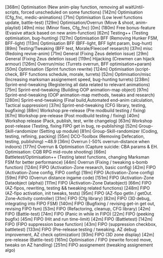 [368m] Optimisation              (New anim-play function, removing all waitUntil-scripts, forced unscheduled on some functions)
[142m] Optimisation              (Cfg_fnc, medic-animations)
[71m]  Optimisation              (Low level functions update, battle-test)
[129m] Optimisation/Overrun      (Move & shoot, anim-playlist)
[49m]  misc                      (Minor fixes, Cfg_fnc)
[0m]   (180m) Free bonus-feature    (Evasive attack based on new anim-function)
[62m]  Testing++                 (Testing optimisation, bug-hunting)
[127m] Optimisation BFF          (Removing Hunker FSM, BFF-light)
[113m] Optimisation BFF          (BFF-light, BFF light param, bug-hunt)
[89m]  Testing/Tweaking          (BFF test, Morale/Fleecoef research)
[37m]  misc                      (Redoing revive-anim)
[71m]  General                   (Fixing Zeus deletion issue)
[29m]  General                   (Fixing Zeus deletion issue)
[119m] Hijacking                 (Crewmen can hijack armour)
[126m] Overrun/misc              (Turrets overrun, BFF optimisation+param)
[50m]  Optimisation              (Sprint function rewrite)
[124m] Optimisation              (script-check, BFF functions schedule, morale, turrets)
[52m]  Optimisation/misc         (Increasing marksman assignement speed, bug-hunting turrets)
[238m] Sprint-end-tweaking       (Registering all data related to relevant animations)
[75m]  Sprint-end-tweaking       (Building OOP animation-map object)
[97m]  Sprint-end-tweaking       (OOP animation-map methods, tweaks and research)
[280m] Sprint-end-tweaking       (Final build,Automated end-anim calculation, Tactical suppression)
[37m]  Sprint-end-tweaking       (CFG library, testing, bugfixing)
[88m]  Workshop pre-release      (Pre modbuild testing / fixing)
[67m]  Workshop pre-release      (Post modbuild testing / fixing)
[40m]  Workshop release          (Pack, publish, test, write changelog)
[63m]  Workshop post-release     (Testing, fixing FIPO get in bug, re-publishing)
[52m]  Group-Skill-randomizer    (Setting up module)
[81m]  Group-Skill-randomizer    (Coding, testing, refining, packing)
[55m]  DCO-Toolbox               (Removing Defecation, testing, publishing)
~48.9
[36m]  Overrun                   (-50% overrun-distance when indoors)
[177m] Overrun & Optimisation    (Capture suicide: CBA params & EH. Optimisation: CQB RPG mid-route shooting)
[66m]  Battletest/Optimisation++ (Testing latest functions, changing Marksman FSM for better performance)
[44m]  Overrun                   (Fixing / tweaking s-bomb function)
[124m] FIPO                      (Activation-Zone research, basic config)
[42m]  FIPO                      (Activation-Zone config, FIPO config)
[19m]  FIPO                      (Activation-Zone config)
[59m]  FIPO                      (Overrun distance ingame code)
[151m] FIPO                      (Activation-Zone Dataobject (alpha))
[111m] FIPO                      (Activation-Zone Dataobject)
[66m]  FIPO                      (AZ-fipos, rewriting, testing && tweaking related functions)
[248m] FIPO                      (AZ-fipo activation, init tweaks, tests)
[95m]  FIPO                      (AZ-fipo getIn / getOut. Zone-Activity controller)
[31m]  FIPO                      (Cfg library)
[82m]  FIPO                      (3D debug, integrating into FIPO FSM)
[140m] FIPO                      (Bugfixing / revising get-in get out, revising FIPO fsm)
[53m]  FIPO                      (Refactoring, cleanup, CFG library)
[42m]  FIPO                      (Battle-test)
[74m]  FIPO                      (Panic in while in FIPO)
[22m]  FIPO                      (peeking bugfix)
[45m]  FIPO                      (Hit and run time-limit)
[42m]  FIPO                      (Battletest)
[142m] FIPO                      (FIPO suppression base function)
[43m]  FIPO                      (suppression checkbox, battletest)
[133m] FIPO                      (Pre-release testing / tweaking. AZ debug improvement, AZ check optimization)
[93m]  FIPO                      (3D zone display)
[42m]  pre-release               (Battle-test)
[161m] Optimisation / FIPO       (rewrite forced move, tweaks on AZ handling)
[251m] FIPO assignement          (tweaking assignement algo)